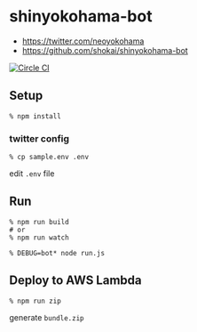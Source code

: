 # shinyokohama-bot

- https://twitter.com/neoyokohama
- https://github.com/shokai/shinyokohama-bot

[![Circle CI](https://circleci.com/gh/shokai/shinyokohama-bot.svg?style=svg)](https://circleci.com/gh/shokai/shinyokohama-bot)


## Setup

    % npm install

### twitter config

    % cp sample.env .env

edit `.env` file


## Run

    % npm run build
    # or
    % npm run watch

    % DEBUG=bot* node run.js


## Deploy to AWS Lambda

    % npm run zip

generate `bundle.zip`

